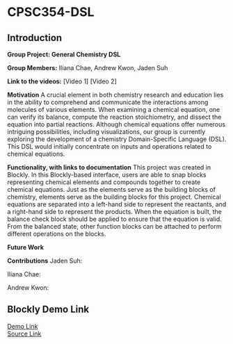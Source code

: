 # CPSC354-DSL

## Introduction
**Group Project: General Chemistry DSL**

**Group Members:** Iliana Chae, Andrew Kwon, Jaden Suh

**Link to the videos:**
[Video 1]
[Video 2]

**Motivation**
A crucial element in both chemistry research and education lies in the ability to comprehend and communicate the interactions among molecules of various elements. When examining a chemical equation, one can verify its balance, compute the reaction stoichiometry, and dissect the equation into partial reactions. Although chemical equations offer numerous intriguing possibilities, including visualizations, our group is currently exploring the development of a chemistry Domain-Specific Language (DSL). This DSL would initially concentrate on inputs and operations related to chemical equations.

**Functionality, with links to documentation**
This project was created in Blockly. In this Blockly-based interface, users are able to snap blocks representing chemical elements and compounds together to create chemical equations. Just as the elements serve as the building blocks of chemistry, elements serve as the building blocks for this project. Chemical equations are separated into a left-hand side to represent the reactants, and a right-hand side to represent the products. When the equation is built, the balance check block should be applied to ensure that the equation is valid. From the balanced state, other function blocks can be attached to perform different operations on the blocks.

**Future Work**

**Contributions**
Jaden Suh:

Iliana Chae:

Andrew Kwon:


## Blockly Demo Link
[Demo Link](https://ilianachae.github.io/CPSC354-DSL/) \
[Source Link](https://github.com/ilianachae/CPSC354-DSL/tree/main/milestone1/design-blocks)
